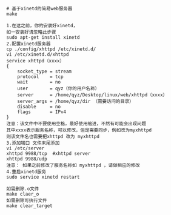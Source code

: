     # 基于xinetd的简易web服务器
    make

    1.在这之前，你的安装好xinetd，
    如一安装好请忽略此步骤
    sudo apt-get install xinetd
    2.配置xinetd服务器
    cp ./config/xhttpd /etc/xinetd.d/
    vi /etc/xinetd.d/xhttpd
    service xhttpd（xxxx）
    {
        socket_type = stream
        protocol    = tcp
        wait        = no
        user        = qyz（你的用户名称）
        server      = /home/qyz/Desktop/linux/web/xhttpd（xxxx）                        
        server_args = /home/qyz/dir （需要访问的目录）
        disable     = no
        flags       = IPv4
    }
    注意：该文件中不要使用空格，最好使用缩进，不然有可能会出现问题
    其中xxxx表示服务名称，可以修改，但是需要同步，例如改为myxhttpd
    则该文件名也需要把xhttpd 改为 myxhttpd
    3.添加端口 文件末尾添加
    vi /etc/server
    xhttpd 9988/tcp  #xhttpd server 
    xhttpd 9988/udp
    注意： 如果之前修改了服务名称如 myxhttpd ，请做相应的修改 
    4.重启xinetd服务
    sudo service xinetd restart

    如需删除.o文件
    make claer_o
    如需删除可执行文件
    make clear_target
